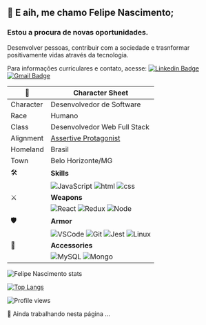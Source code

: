 ## 👋 E aih, me chamo Felipe Nascimento;
### Estou a procura de novas oportunidades.

Desenvolver pessoas, contribuir com a sociedade e trasnformar positivamente vidas através da tecnologia.

Para informações curriculares e contato, acesse: [![Linkedin Badge](https://img.shields.io/badge/-Felipe_Nascimento-blue?style=flat-square&logo=Linkedin&logoColor=white&link=https://www.linkedin.com/in/fnascto/)](https://www.linkedin.com/in/fnascto/) [![Gmail Badge](https://img.shields.io/badge/-flpnascto@gmail.com-c14438?style=flat-square&logo=Gmail&logoColor=white&link=mailto:flpnascto@gmail.com)](mailto:flpnascto@gmail.com)

| :scroll: | Character Sheet |
--- | ---
| Character | Desenvolvedor de Software |
| Race | Humano |
| Class | Desenvolvedor Web Full Stack |
| Alignment| [Assertive Protagonist](https://www.16personalities.com/profiles/9f3eb4f80d9c2)|
| Homeland | Brasil |
| Town | Belo Horizonte/MG |
| :hammer_and_wrench: | **Skills**
| | ![JavaScript](https://img.shields.io/badge/-JAVASCRIPT-F7DF1E?style=for-the-badge&logo=javascript&logoColor=black&logoWidth=20) ![html](https://img.shields.io/badge/-HTML-E34F26?style=for-the-badge&logo=html5&logoColor=white&logoWidth=20) ![css](https://img.shields.io/badge/-CSS-1572B6?style=for-the-badge&logo=css3&logoColor=white&logoWidth=20)
| :crossed_swords: | **Weapons**
| | ![React](https://img.shields.io/badge/-REACT+HOOKS-61DAFB?style=for-the-badge&logo=react&logoColor=black&logoWidth=20) ![Redux](https://img.shields.io/badge/-REDUX-764ABC?style=for-the-badge&logo=redux&logoColor=white&logoWidth=20) ![Node](https://img.shields.io/badge/-NODE.JS-339933?style=for-the-badge&logo=visual-studio-code&logoColor=white&logoWidth=20)
| :shield: | **Armor** |
| | ![VSCode](https://img.shields.io/badge/-VSCODE-007ACC?style=for-the-badge&logo=visual-studio-code&logoColor=white&logoWidth=20) ![Git](https://img.shields.io/badge/-GIT-F05032?style=for-the-badge&logo=git&logoColor=white&logoWidth=20) ![Jest](https://img.shields.io/badge/-JEST-C21325?style=for-the-badge&logo=jest&logoColor=white&logoWidth=20) ![Linux](https://img.shields.io/badge/-LINUX-FCC624?style=for-the-badge&logo=linux&logoColor=black&logoWidth=20)
| :ring: | **Accessories** |
| | ![MySQL](https://img.shields.io/badge/-MySQL-4479A1?style=for-the-badge&logo=git&logoColor=white&logoWidth=20) ![Mongo](https://img.shields.io/badge/-MongoDB-47A248?style=for-the-badge&logo=git&logoColor=white&logoWidth=20)

![Felipe Nascimento stats](https://github-readme-stats.vercel.app/api?username=flpnascto&show_icons=true&theme=dark&title_color=008080&icon_color=008080&include_all_commits=true&count_private=true)

[![Top Langs](https://github-readme-stats.vercel.app/api/top-langs/?username=flpnascto&layout=compact&langs_count=6&theme=vue-dark)](https://github.com/anuraghazra/github-readme-stats)

![Profile views](https://komarev.com/ghpvc/?username=flpnascto&style=for-the-badge)

:construction: Ainda trabalhando nesta página ...

